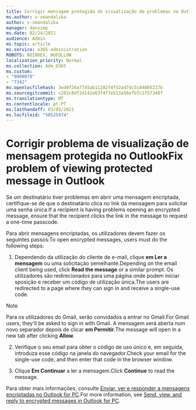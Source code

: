 ```yaml
---
title: Corrigir mensagem protegida de visualização de problemas no Outlook
ms.author: v-smandalika
author: v-smandalika
manager: dansimp
ms.date: 02/24/2021
audience: Admin
ms.topic: article
ms.service: o365-administration
ROBOTS: NOINDEX, NOFOLLOW
localization_priority: Normal
ms.collection: Adm_O365
ms.custom:
- "9000078"
- "7342"
ms.openlocfilehash: 3ed8f26a7745ab11282f4f52ad7dc5c84885227b
ms.sourcegitcommit: c202c0df2d141e63f4f7eb13a56efbfc2f57348f
ms.translationtype: MT
ms.contentlocale: pt-PT
ms.lasthandoff: 03/05/2021
ms.locfileid: "50525974"
---
```

# <a name="fix-problem-of-viewing-protected-message-in-outlook"></a><span data-ttu-id="80340-102">Corrigir problema de visualização de mensagem protegida no Outlook</span><span class="sxs-lookup"><span data-stu-id="80340-102">Fix problem of viewing protected message in Outlook</span></span>

<span data-ttu-id="80340-103">Se um destinatário tiver problemas em abrir uma mensagem encriptada, certifique-se de que o destinatário clica no link da mensagem para solicitar uma senha única.</span><span class="sxs-lookup"><span data-stu-id="80340-103">If a recipient is having problems opening an encrypted message, ensure that the recipient clicks the link in the message to request a one-time passcode.</span></span>

<span data-ttu-id="80340-104">Para abrir mensagens encriptadas, os utilizadores devem fazer os seguintes passos:</span><span class="sxs-lookup"><span data-stu-id="80340-104">To open encrypted messages, users must do the following steps:</span></span>

1. <span data-ttu-id="80340-105">Dependendo da utilização do cliente de e-mail, clique **em Ler a mensagem** ou uma solicitação semelhante.</span><span class="sxs-lookup"><span data-stu-id="80340-105">Depending on the email client being used, click **Read the message** or a similar prompt.</span></span> <span data-ttu-id="80340-106">Os utilizadores são redirecionados para uma página onde podem iniciar sposição e receber um código de utilização única.</span><span class="sxs-lookup"><span data-stu-id="80340-106">The users are redirected to a page where they can sign in and receive a single-use code.</span></span>

> [!NOTE]
> <span data-ttu-id="80340-107">Para os utilizadores do Gmail, serão convidados a entrar no Gmail.</span><span class="sxs-lookup"><span data-stu-id="80340-107">For Gmail users, they'll be asked to sign in with Gmail.</span></span> <span data-ttu-id="80340-108">A mensagem será aberta num novo separador depois de clicar **em Permitir**.</span><span class="sxs-lookup"><span data-stu-id="80340-108">The message will open in a new tab after clicking **Allow**.</span></span>

2. <span data-ttu-id="80340-109">Verifique o seu email para obter o código de uso único e, em seguida, introduza esse código na janela do navegador.</span><span class="sxs-lookup"><span data-stu-id="80340-109">Check your email for the single-use code, and then enter that code in the browser window.</span></span>

3. <span data-ttu-id="80340-110">Clique **Em Continuar** a ler a mensagem.</span><span class="sxs-lookup"><span data-stu-id="80340-110">Click **Continue** to read the message.</span></span>

<span data-ttu-id="80340-111">Para obter mais informações, consulte [Enviar, ver e responder a mensagens encriptadas no Outlook for PC](https://support.microsoft.com/topic/send-view-and-reply-to-encrypted-messages-in-outlook-for-pc-eaa43495-9bbb-4fca-922a-df90dee51980).</span><span class="sxs-lookup"><span data-stu-id="80340-111">For more information, see [Send, view, and reply to encrypted messages in Outlook for PC](https://support.microsoft.com/topic/send-view-and-reply-to-encrypted-messages-in-outlook-for-pc-eaa43495-9bbb-4fca-922a-df90dee51980).</span></span>


